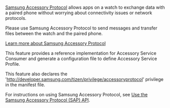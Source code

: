 ﻿[Samsung Accessory Protocol](https://developer.samsung.com/galaxy-accessory/overview.html) allows apps on a watch to exchange data with a paired phone without worrying about connectivity issues or network protocols.

Please use Samsung Accessory Protocol to send messages and transfer files between the watch and the paired phone.

[Learn more about Samsung Accessory Protocol](https://developer.samsung.com/galaxy-accessory/overview.html)

This feature provides a reference implementation for Accessory Service Consumer and generate a configuration file to define Accessory Service Profile.

This feature also declares the 'http://developer.samsung.com/tizen/privilege/accessoryprotocol' privilege in the manifest file.

For instructions on using Samsung Accessory Protocol, see [Use the Samsung Accessory Protocol (SAP) API](https://developer.samsung.com/galaxy-watch-develop/creating-your-first-app/net-companion/use-sap.html).
